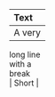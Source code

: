 | Text       |
| :--------- |
| A very     |
  long line   
  with a      
  break       
| Short      |
